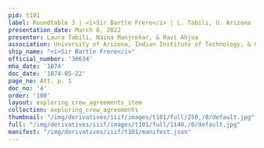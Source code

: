 ```yaml
---
pid: t101
label: Roundtable 3 | <i>Sir Bartle Frere</i> | L. Tabili, U. Arizona | 4
presentation_date: March 8, 2022
presenter: Laura Tabili, Naina Manjrekar, & Ravi Ahjua
association: University of Arizona, Indian Institute of Technology, & Georg-August-University
ship_name: "<i>Sir Bartle Frere</i>"
official_number: '30634'
mha_date: '1874'
doc_date: '1874-05-22'
page_no: Att. p. 1
doc_no: '4'
order: '100'
layout: exploring_crew_agreements_item
collection: exploring_crew_agreements
thumbnail: "/img/derivatives/iiif/images/t101/full/250,/0/default.jpg"
full: "/img/derivatives/iiif/images/t101/full/1140,/0/default.jpg"
manifest: "/img/derivatives/iiif/t101/manifest.json"
---
```

